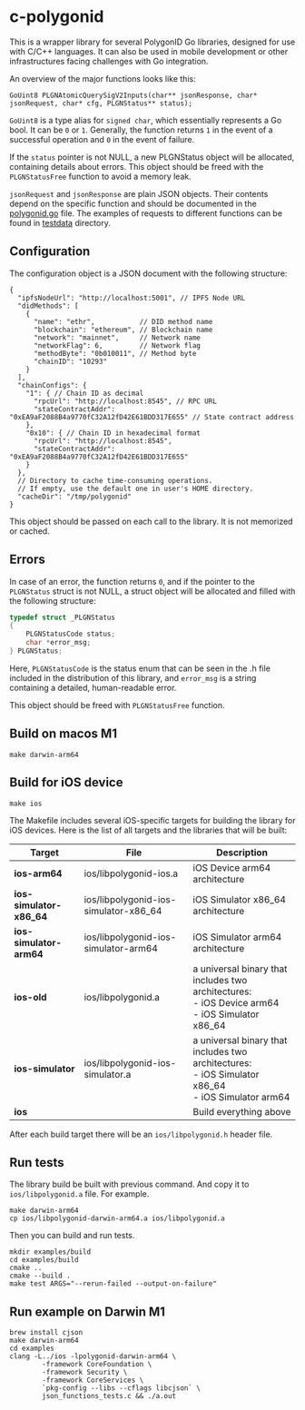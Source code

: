 # c-polygonid

This is a wrapper library for several PolygonID Go libraries, designed for use
with C/C++ languages. It can also be used in mobile development or other
infrastructures facing challenges with Go integration.

An overview of the major functions looks like this:
```
GoUint8 PLGNAtomicQuerySigV2Inputs(char** jsonResponse, char* jsonRequest, char* cfg, PLGNStatus** status);
```

`GoUint8` is a type alias for `signed char`, which essentially represents a Go
bool. It can be `0` or `1`. Generally, the function returns `1` in the event of
a successful operation and `0` in the event of failure.

If the `status` pointer is not NULL, a new PLGNStatus object will be allocated,
containing details about errors. This object should be freed with the
`PLGNStatusFree` function to avoid a memory leak.

`jsonRequest` and `jsonResponse` are plain JSON objects. Their contents depend
on the specific function and should be documented in the
[polygonid.go](cmd/polygonid/polygonid.go) file. The examples of requests to
different functions can be found in [testdata](testdata) directory.

## Configuration

The configuration object is a JSON document with the following structure:
```json5
{
  "ipfsNodeUrl": "http://localhost:5001", // IPFS Node URL
  "didMethods": [
    {
      "name": "ethr",           // DID method name
      "blockchain": "ethereum", // Blockchain name
      "network": "mainnet",     // Network name
      "networkFlag": 6,         // Network flag
      "methodByte": "0b010011", // Method byte
      "chainID": "10293"
    }
  ],
  "chainConfigs": {
    "1": { // Chain ID as decimal
      "rpcUrl": "http://localhost:8545", // RPC URL
      "stateContractAddr": "0xEA9aF2088B4a9770fC32A12fD42E61BDD317E655" // State contract address
    },
    "0x10": { // Chain ID in hexadecimal format
      "rpcUrl": "http://localhost:8545",
      "stateContractAddr": "0xEA9aF2088B4a9770fC32A12fD42E61BDD317E655"
    }
  },
  // Directory to cache time-consuming operations.
  // If empty, use the default one in user's HOME directory.
  "cacheDir": "/tmp/polygonid"
}
```

This object should be passed on each call to the library.
It is not memorized or cached.

## Errors

In case of an error, the function returns `0`, and if the pointer to the
`PLGNStatus` struct is not NULL, a struct object will be allocated and filled
with the following structure:

```C
typedef struct _PLGNStatus
{
	PLGNStatusCode status;
	char *error_msg;
} PLGNStatus;
```

Here, `PLGNStatusCode` is the status enum that can be seen in the .h file
included in the distribution of this library, and `error_msg` is a string
containing a detailed, human-readable error.

This object should be freed with `PLGNStatusFree` function.

## Build on macos M1

```shell
make darwin-arm64
```

## Build for iOS device

```shell
make ios
```

The Makefile includes several iOS-specific targets for building the library 
for iOS devices. Here is the list of all targets and the libraries that
will be built:

| Target                    | File | Description                                                                                            | 
|---------------------------| --- |--------------------------------------------------------------------------------------------------------|
| **ios-arm64**             | ios/libpolygonid-ios.a | iOS Device arm64 architecture                                                                          |
| **ios-simulator-x86_64**  | ios/libpolygonid-ios-simulator-x86_64 | iOS Simulator x86_64 architecture                                                                      |
| **ios-simulator-arm64**   | ios/libpolygonid-ios-simulator-arm64 | iOS Simulator arm64 architecture                                                                       |
| **ios-old**               | ios/libpolygonid.a | a universal binary that includes two architectures:<br>- iOS Device arm64<br>- iOS Simulator x86_64    |
| **ios-simulator**         | ios/libpolygonid-ios-simulator.a | a universal binary that includes two architectures:<br>- iOS Simulator x86_64<br>- iOS Simulator arm64 |
| **ios**                   | | Build everything above                                                                                 |

After each build target there will be an `ios/libpolygonid.h` header file.

## Run tests

The library build be built with previous command. And copy it to `ios/libpolygonid.a` file.
For example.
```shell
make darwin-arm64
cp ios/libpolygonid-darwin-arm64.a ios/libpolygonid.a
```

Then you can build and run tests.

```shell
mkdir examples/build
cd examples/build
cmake ..
cmake --build .
make test ARGS="--rerun-failed --output-on-failure"
```

## Run example on Darwin M1

```shell
brew install cjson
make darwin-arm64
cd examples
clang -L../ios -lpolygonid-darwin-arm64 \
        -framework CoreFoundation \
        -framework Security \
        -framework CoreServices \
        `pkg-config --libs --cflags libcjson` \
        json_functions_tests.c && ./a.out
```
